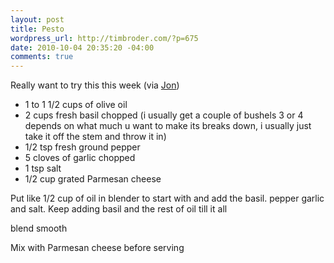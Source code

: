 ```yaml
--- 
layout: post
title: Pesto
wordpress_url: http://timbroder.com/?p=675
date: 2010-10-04 20:35:20 -04:00
comments: true
---
```

Really want to try this this week (via <a href="http://twitter.com/mrblondeau" target="_blank">Jon</a>)
<ul>
	<li>1 to 1 1/2 cups of olive oil</li>
	<li>2 cups fresh basil chopped (i usually get a couple of bushels 3 or 4 depends on what much u want to make its breaks down, i usually just take it off the stem and throw it in)</li>
	<li>1/2 tsp fresh ground pepper</li>
	<li>5 cloves of garlic chopped</li>
	<li>1 tsp salt</li>
	<li>1/2 cup grated Parmesan cheese</li>
</ul>
Put like 1/2 cup of oil in blender to start with and add the basil. pepper garlic and salt. Keep adding basil and the rest of oil till it all

blend smooth

Mix with Parmesan cheese before serving
